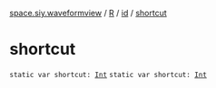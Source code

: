 [space.siy.waveformview](../../index.md) / [R](../index.md) / [id](index.md) / [shortcut](./shortcut.md)

# shortcut

`static var shortcut: `[`Int`](https://kotlinlang.org/api/latest/jvm/stdlib/kotlin/-int/index.html)
`static var shortcut: `[`Int`](https://kotlinlang.org/api/latest/jvm/stdlib/kotlin/-int/index.html)